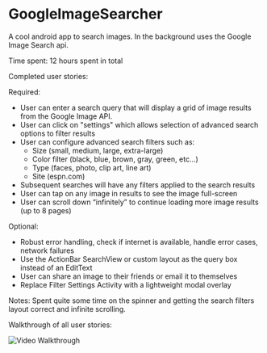 GoogleImageSearcher
===================

A cool android app to search images. In the background uses the Google Image Search api.

Time spent: 12 hours spent in total

Completed user stories:

Required:
* User can enter a search query that will display a grid of image results from the Google Image API.
* User can click on "settings" which allows selection of advanced search options to filter results
* User can configure advanced search filters such as:
  - Size (small, medium, large, extra-large)
  - Color filter (black, blue, brown, gray, green, etc...)
  - Type (faces, photo, clip art, line art)
  - Site (espn.com)
* Subsequent searches will have any filters applied to the search results
* User can tap on any image in results to see the image full-screen
* User can scroll down “infinitely” to continue loading more image results (up to 8 pages)

Optional:
* Robust error handling, check if internet is available, handle error cases, network failures
* Use the ActionBar SearchView or custom layout as the query box instead of an EditText
* User can share an image to their friends or email it to themselves
* Replace Filter Settings Activity with a lightweight modal overlay

Notes:
Spent quite some time on the spinner and getting the search filters layout correct and infinite scrolling. 

Walkthrough of all user stories:

![Video Walkthrough](google_image_searcher_2.gif)
